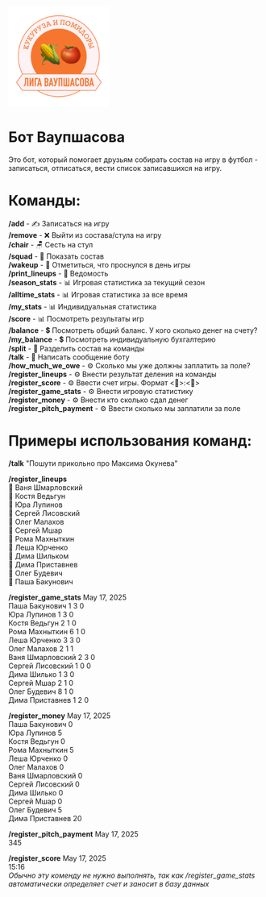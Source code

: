 <img src="https://github.com/Pavel-Bakunovich/vaupshasova_bot/blob/main/Vaupshasova%20Logo.png?raw=true" width="200"/>

# Бот Ваупшасова
Это бот, который помогает друзьям собирать состав на игру в футбол - записаться, отписаться, вести список записавшихся на игру.

# Команды:
**/add** - ✍️ Записаться на игру<br/>
**/remove** - ❌ Выйти из состава/стула на игру<br/>
**/chair** - 🪑 Сесть на стул<br/>
**/squad** - 👥  Показать состав<br/>
**/wakeup** - 👀 Отметиться, что проснулся в день игры<br/>
**/print_lineups** - 📄 Ведомость<br/>
**/season_stats** - 📊 Игровая статистика за текущий сезон<br/>
**/alltime_stats** - 📊 Игровая статистика за все время<br/>
**/my_stats** - 📊 Индивидуальная статистика<br/>
**/score** - 📊 Посмотреть результаты игр<br/>
**/balance** - 💲 Посмотреть общий баланс. У кого сколько денег на счету?<br/>
**/my_balance** - 💲 Посмотреть индивидуальную бухгалтерию<br/>
**/split** - 🔪 Разделить состав на команды<br/>
**/talk** - 💬 Написать сообщение боту<br/>
**/how_much_we_owe** - ⚙️ Сколько мы уже должны заплатить за поле?<br/>
**/register_lineups** - ⚙️ Внести результат деления на команды<br/>
**/register_score** - ⚙️ Ввести счет игры. Формат <🌽>:<🍅><br/>
**/register_game_stats** - ⚙️ Внести игровую статистику<br/>
**/register_money** - ⚙️ Внести кто сколько сдал денег<br/>
**/register_pitch_payment** - ⚙️ Ввести сколько мы заплатили за поле<br/>


# Примеры использования команд:
**/talk** "Пошути прикольно про Максима Окунева"<br/>

**/register_lineups**<br/>
🍅 Ваня Шмарловский<br/>
🌽 Костя Ведьгун<br/>
🌽 Юра Лупинов<br/>
🍅 Сергей Лисовский<br/>
🌽  Олег Малахов<br/>
🍅 Сергей Мшар<br/>
🌽 Рома Махныткин<br/>
🌽 Леша Юрченко<br/>
🍅 Дима Шильком<br/>
🍅 Дима Приставнев<br/>
🍅 Олег Будевич<br/>
🌽 Паша Бакунович<br/>

**/register_game_stats** May 17, 2025<br/>
Паша Бакунович 1 3 0<br/>
Юра Лупинов 1 3 0<br/>
Костя Ведьгун 2 1 0<br/>
Рома Махныткин 6 1 0<br/>
Леша Юрченко 3 3 0<br/>
Олег Малахов 2 1 1<br/>
Ваня Шмарловский 2 3 0<br/>
Сергей Лисовский 1 0 0<br/>
Дима Шилько 1 3 0<br/>
Сергей Мшар 2 1 0<br/>
Олег Будевич 8 1 0<br/>
Дима Приставнев 1 2 0<br/>

**/register_money** May 17, 2025<br/>
Паша Бакунович 0<br/>
Юра Лупинов 5<br/>
Костя Ведьгун 0<br/>
Рома Махныткин 5<br/>
Леша Юрченко 0<br/>
Олег Малахов 0<br/>
Ваня Шмарловский 0<br/>
Сергей Лисовский 0<br/>
Дима Шилько 0<br/>
Сергей Мшар 0<br/>
Олег Будевич 5<br/>
Дима Приставнев 20<br/>

**/register_pitch_payment** May 17, 2025<br/>
345<br/>

**/register_score** May 17, 2025<br/>
15:16<br/>
_Обычно эту коменду не нужно выполнять, так как /register_game_stats автоматически определяет счет и заносит в базу данных_
